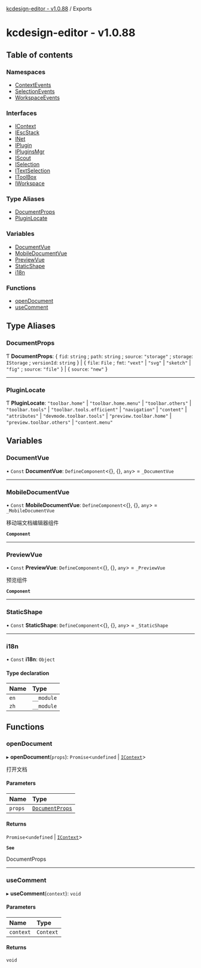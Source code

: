 [kcdesign-editor - v1.0.88](README.md) / Exports

# kcdesign-editor - v1.0.88

## Table of contents

### Namespaces

- [ContextEvents](modules/ContextEvents.md)
- [SelectionEvents](modules/SelectionEvents.md)
- [WorkspaceEvents](modules/WorkspaceEvents.md)

### Interfaces

- [IContext](interfaces/IContext.md)
- [IEscStack](interfaces/IEscStack.md)
- [INet](interfaces/INet.md)
- [IPlugin](interfaces/IPlugin.md)
- [IPluginsMgr](interfaces/IPluginsMgr.md)
- [IScout](interfaces/IScout.md)
- [ISelection](interfaces/ISelection.md)
- [ITextSelection](interfaces/ITextSelection.md)
- [IToolBox](interfaces/IToolBox.md)
- [IWorkspace](interfaces/IWorkspace.md)

### Type Aliases

- [DocumentProps](modules.md#documentprops)
- [PluginLocate](modules.md#pluginlocate)

### Variables

- [DocumentVue](modules.md#documentvue)
- [MobileDocumentVue](modules.md#mobiledocumentvue)
- [PreviewVue](modules.md#previewvue)
- [StaticShape](modules.md#staticshape)
- [i18n](modules.md#i18n)

### Functions

- [openDocument](modules.md#opendocument)
- [useComment](modules.md#usecomment)

## Type Aliases

### DocumentProps

Ƭ **DocumentProps**: \{ `fid`: `string` ; `path`: `string` ; `source`: ``"storage"`` ; `storage`: `IStorage` ; `versionId`: `string`  } \| \{ `file`: `File` ; `fmt`: ``"vext"`` \| ``"svg"`` \| ``"sketch"`` \| ``"fig"`` ; `source`: ``"file"``  } \| \{ `source`: ``"new"``  }

___

### PluginLocate

Ƭ **PluginLocate**: ``"toolbar.home"`` \| ``"toolbar.home.menu"`` \| ``"toolbar.others"`` \| ``"toolbar.tools"`` \| ``"toolbar.tools.efficient"`` \| ``"navigation"`` \| ``"content"`` \| ``"attributes"`` \| ``"devmode.toolbar.tools"`` \| ``"preview.toolbar.home"`` \| ``"preview.toolbar.others"`` \| ``"content.menu"``

## Variables

### DocumentVue

• `Const` **DocumentVue**: `DefineComponent`\<{}, {}, `any`\> = `_DocumentVue`

___

### MobileDocumentVue

• `Const` **MobileDocumentVue**: `DefineComponent`\<{}, {}, `any`\> = `_MobileDocumentVue`

移动端文档编辑器组件

**`Component`**

___

### PreviewVue

• `Const` **PreviewVue**: `DefineComponent`\<{}, {}, `any`\> = `_PreviewVue`

预览组件

**`Component`**

___

### StaticShape

• `Const` **StaticShape**: `DefineComponent`\<{}, {}, `any`\> = `_StaticShape`

___

### i18n

• `Const` **i18n**: `Object`

#### Type declaration

| Name | Type |
| :------ | :------ |
| `en` | `__module` |
| `zh` | `__module` |

## Functions

### openDocument

▸ **openDocument**(`props`): `Promise`\<`undefined` \| [`IContext`](interfaces/IContext.md)\>

打开文档

#### Parameters

| Name | Type |
| :------ | :------ |
| `props` | [`DocumentProps`](modules.md#documentprops) |

#### Returns

`Promise`\<`undefined` \| [`IContext`](interfaces/IContext.md)\>

**`See`**

DocumentProps

___

### useComment

▸ **useComment**(`context`): `void`

#### Parameters

| Name | Type |
| :------ | :------ |
| `context` | `Context` |

#### Returns

`void`
